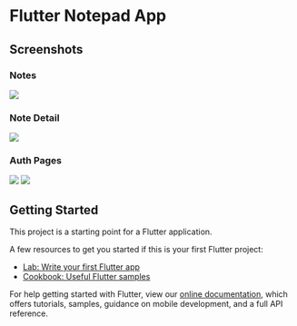 # Flutter Notepad App

## Screenshots

### Notes
![](https://github.com/ahm3tcelik/not_defteri_vize/blob/main/showcase/notes.jpg)

### Note Detail
![](https://github.com/ahm3tcelik/not_defteri_vize/blob/main/showcase/note_detail.png)

### Auth Pages
![](https://github.com/ahm3tcelik/not_defteri_vize/blob/main/showcase/register.jpg)
![](https://github.com/ahm3tcelik/not_defteri_vize/blob/main/showcase/login.jpg)

## Getting Started

This project is a starting point for a Flutter application.

A few resources to get you started if this is your first Flutter project:

- [Lab: Write your first Flutter app](https://flutter.dev/docs/get-started/codelab)
- [Cookbook: Useful Flutter samples](https://flutter.dev/docs/cookbook)

For help getting started with Flutter, view our
[online documentation](https://flutter.dev/docs), which offers tutorials,
samples, guidance on mobile development, and a full API reference.
